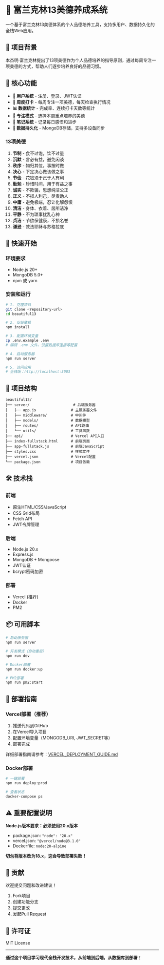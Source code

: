 # 🌟 富兰克林13美德养成系统

一个基于富兰克林13美德体系的个人品德培养工具，支持多用户、数据持久化的全栈Web应用。

## 📖 项目背景

本杰明·富兰克林提出了13项美德作为个人品德培养的指导原则，通过每周专注一项美德的方式，帮助人们逐步培养良好的品德习惯。

## 🎯 核心功能

- **👤 用户系统** - 注册、登录、JWT认证
- **📅 周度打卡** - 每周专注一项美德，每天检查执行情况
- **📊 数据统计** - 完成率、连续打卡天数等统计
- **🎯 专注模式** - 选择本周重点培养的美德
- **📝 笔记系统** - 记录每日感悟和进步
- **💾 数据持久化** - MongoDB存储，支持多设备同步

### 13项美德
1. **节制** - 食不过饱，饮不过量
2. **沉默** - 言必有益，避免闲谈
3. **秩序** - 物归其位，事按时做
4. **决心** - 下定决心做该做之事
5. **节俭** - 花钱须于己于人有利
6. **勤勉** - 珍惜时间，用于有益之事
7. **诚实** - 不欺骗，思想纯洁公正
8. **正义** - 不损人利己，尽责助人
9. **中庸** - 避免极端，忍让化解怨恨
10. **清洁** - 身体、衣着、居所洁净
11. **平静** - 不为琐事扰乱心神
12. **贞洁** - 节欲保健康，不损名誉
13. **谦逊** - 效法耶稣与苏格拉底

## 🚀 快速开始

### 环境要求
- Node.js 20+
- MongoDB 5.0+
- npm 或 yarn

### 安装和运行

```bash
# 1. 克隆项目
git clone <repository-url>
cd beautiful13

# 2. 安装依赖
npm install

# 3. 配置环境变量
cp .env.example .env
# 编辑 .env 文件，设置数据库连接等配置

# 4. 启动服务器
npm run server

# 5. 访问应用
# 全栈版：http://localhost:3003
```

## 📁 项目结构

```
beautiful13/
├── server/                    # 后端服务器
│   ├── app.js                # 主服务器文件
│   ├── middleware/           # 中间件
│   ├── models/               # 数据模型
│   ├── routes/               # API路由
│   └── utils/                # 工具函数
├── api/                      # Vercel API入口
├── index-fullstack.html      # 前端页面
├── app-fullstack.js          # 前端JavaScript
├── styles.css                # 样式文件
├── vercel.json               # Vercel配置
└── package.json              # 项目依赖
```

## 🛠️ 技术栈

### 前端
- 原生HTML/CSS/JavaScript
- CSS Grid布局
- Fetch API
- JWT令牌管理

### 后端
- Node.js 20.x
- Express.js
- MongoDB + Mongoose
- JWT认证
- bcrypt密码加密

### 部署
- Vercel (推荐)
- Docker
- PM2

## 📦 可用脚本

```bash
# 启动服务器
npm run server

# 开发模式（自动重启）
npm run dev

# Docker部署
npm run docker:up

# PM2部署
npm run pm2:start
```

## 🚀 部署指南

### Vercel部署（推荐）
1. 推送代码到GitHub
2. 在Vercel导入项目
3. 配置环境变量（MONGODB_URI, JWT_SECRET等）
4. 部署完成

详细部署指南请参考：[VERCEL_DEPLOYMENT_GUIDE.md](./VERCEL_DEPLOYMENT_GUIDE.md)

### Docker部署
```bash
# 一键部署
npm run deploy:prod

# 查看状态
docker-compose ps
```

## ⚠️ 重要配置说明

**Node.js版本要求：必须使用20.x版本**
- package.json: `"node": "20.x"`
- vercel.json: `"@vercel/node@3.1.0"`
- Dockerfile: `node:20-alpine`

**切勿将版本改为18.x，这会导致部署失败！**

## 🤝 贡献

欢迎提交问题和改进建议！

1. Fork项目
2. 创建功能分支
3. 提交更改
4. 发起Pull Request

## 📄 许可证

MIT License

---

**通过这个项目学习现代全栈开发技术，从前端到后端，从数据库到部署！**